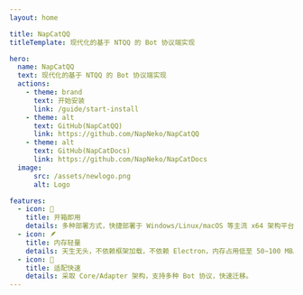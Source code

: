 ```yaml
---
layout: home

title: NapCatQQ
titleTemplate: 现代化的基于 NTQQ 的 Bot 协议端实现

hero:
  name: NapCatQQ
  text: 现代化的基于 NTQQ 的 Bot 协议端实现
  actions:
    - theme: brand
      text: 开始安装
      link: /guide/start-install
    - theme: alt
      text: GitHub(NapCatQQ)
      link: https://github.com/NapNeko/NapCatQQ
    - theme: alt
      text: GitHub(NapCatDocs)
      link: https://github.com/NapNeko/NapCatDocs
  image:
      src: /assets/newlogo.png
      alt: Logo

features:
  - icon: 📝
    title: 开箱即用
    details: 多种部署方式，快捷部署于 Windows/Linux/macOS 等主流 x64 架构平台。
  - icon: 🪶
    title: 内存轻量
    details: 天生无头，不依赖框架加载，不依赖 Electron，内存占用低至 50~100 MB。
  - icon: 🚀
    title: 适配快速
    details: 采取 Core/Adapter 架构，支持多种 Bot 协议，快速迁移。
---
```

<Confetti />

